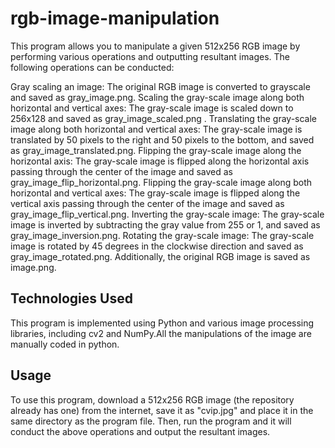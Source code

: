 # rgb-image-manipulation

This program allows you to manipulate a given 512x256 RGB image by performing various operations and outputting resultant images. The following operations can be conducted:

Gray scaling an image: The original RGB image is converted to grayscale and saved as gray_image.png.
Scaling the gray-scale image along both horizontal and vertical axes: The gray-scale image is scaled down to 256x128 and saved as gray_image_scaled.png .
Translating the gray-scale image along both horizontal and vertical axes: The gray-scale image is translated by 50 pixels to the right and 50 pixels to the bottom, and saved as gray_image_translated.png.
Flipping the gray-scale image along the horizontal axis: The gray-scale image is flipped along the horizontal axis passing through the center of the image and saved as gray_image_flip_horizontal.png.
Flipping the gray-scale image along both horizontal and vertical axes: The gray-scale image is flipped along the vertical axis passing through the center of the image and saved as gray_image_flip_vertical.png.
Inverting the gray-scale image: The gray-scale image is inverted by subtracting the gray value from 255 or 1, and saved as gray_image_inversion.png.
Rotating the gray-scale image: The gray-scale image is rotated by 45 degrees in the clockwise direction and saved as gray_image_rotated.png.
Additionally, the original RGB image is saved as image.png.

## Technologies Used

This program is implemented using Python and various image processing libraries, including cv2 and NumPy.All the manipulations of the image are manually coded in python.

## Usage

To use this program, download a 512x256 RGB image (the repository already has one) from the internet, save it as "cvip.jpg" and place it in the same directory as the program file. Then, run the program and it will conduct the above operations and output the resultant images.
